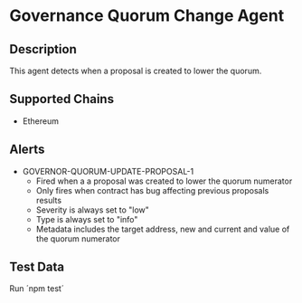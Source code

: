 # Governance Quorum Change Agent

## Description

This agent detects when a proposal is created to lower the quorum.

## Supported Chains

- Ethereum

## Alerts

- GOVERNOR-QUORUM-UPDATE-PROPOSAL-1
  - Fired when a a proposal was created to lower the quorum numerator
  - Only fires when contract has bug affecting previous proposals results
  - Severity is always set to "low"
  - Type is always set to "info"
  - Metadata includes the target address, new and current and value of the quorum numerator

## Test Data

Run ´npm test´
